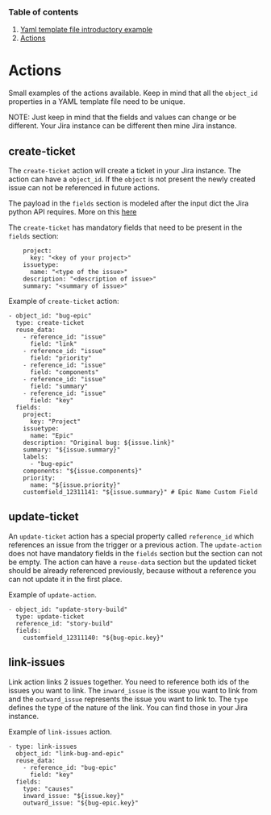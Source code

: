 ### Table of contents

1. [Yaml template file introductory example](introduction.md)
2. [Actions](actions.md)

# Actions

Small examples of the actions available. Keep in mind that all the `object_id` properties in a YAML template file need to be unique.

NOTE: Just keep in mind that the fields and values can change or be different. Your Jira instance can be different then mine Jira instance.

## create-ticket

The `create-ticket` action will create a ticket in your Jira instance. The action can have a `object_id`. If the `object` is not present the newly created issue can not be referenced in future actions.

The payload in the `fields` section is modeled after the input dict the Jira python API requires. More on this [here](https://jira.readthedocs.io/api.html)

The `create-ticket` has mandatory fields that need to be present in the `fields` section:

```
    project: 
      key: "<key of your project>"
    issuetype:
      name: "<type of the issue>"
    description: "<description of issue>"
    summary: "<summary of issue>"
```

Example of `create-ticket` action:

```
- object_id: "bug-epic"
  type: create-ticket
  reuse_data:
    - reference_id: "issue"
      field: "link"
    - reference_id: "issue"
      field: "priority"
    - reference_id: "issue"
      field: "components"
    - reference_id: "issue"
      field: "summary"
    - reference_id: "issue"
      field: "key"
  fields:
    project: 
      key: "Project"
    issuetype:
      name: "Epic"
    description: "Original bug: ${issue.link}"
    summary: "${issue.summary}"
    labels: 
      - "bug-epic"
    components: "${issue.components}"
    priority: 
      name: "${issue.priority}"
    customfield_12311141: "${issue.summary}" # Epic Name Custom Field
```

## update-ticket

An `update-ticket` action has a special property called `reference_id` which references an issue from the trigger or a previous action. The `update-action` does not have mandatory fields in the `fields` section but the section can not be empty. The action can have a `reuse-data` section but the updated ticket should be already referenced previously, because without a reference you can not update it in the first place.


Example of `update-action`.

```
- object_id: "update-story-build"
  type: update-ticket
  reference_id: "story-build"
  fields:
    customfield_12311140: "${bug-epic.key}"
```

## link-issues

Link action links 2 issues together. You need to reference both ids of the issues you want to link. The `inward_issue` is the issue you want to link from and the `outward_issue` represents the issue you want to link to. The `type` defines the type of the nature of the link. You can find those in your Jira instance.

Example of `link-issues` action.

```
- type: link-issues
  object_id: "link-bug-and-epic"
  reuse_data:
    - reference_id: "bug-epic"
      field: "key"
  fields:
    type: "causes"
    inward_issue: "${issue.key}"
    outward_issue: "${bug-epic.key}"
```
